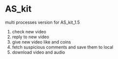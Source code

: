 # AS_kit

multi processes version for AS_kit_1.5
1. check new video 
2. reply to new video
3. give new video like and coins
4. fetch suspicious comments and save them to local
5. download video and audio
